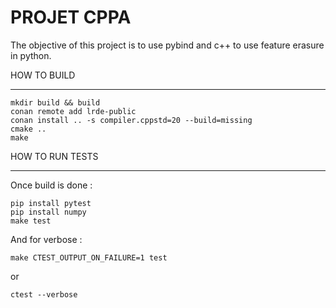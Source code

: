 PROJET CPPA
===========
The objective of this project is to use pybind and c++ to use feature erasure in python.

HOW TO BUILD
************

```
mkdir build && build
conan remote add lrde-public
conan install .. -s compiler.cppstd=20 --build=missing
cmake ..
make
```

HOW TO RUN TESTS
****************

Once build is done :
```
pip install pytest
pip install numpy
make test
```

And for verbose :

``` 
make CTEST_OUTPUT_ON_FAILURE=1 test
```
or
```
ctest --verbose
```
